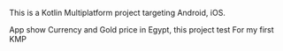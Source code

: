 This is a Kotlin Multiplatform project targeting Android, iOS.

App show Currency and Gold price in Egypt, 
this project test For my first KMP 
